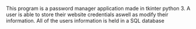 This program is a password manager application made in tkinter python 3. A user is able to store their website credentials aswell as modify their information. All of the users information is held in a SQL database
